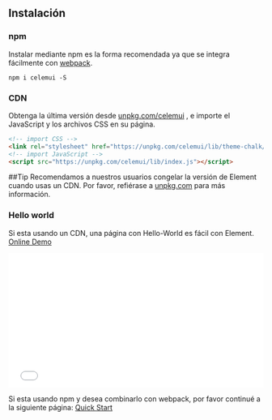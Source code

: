 ## Instalación

### npm

Instalar mediante npm es la forma recomendada ya que se integra fácilmente con [webpack](https://webpack.js.org/).

```shell
npm i celemui -S
```

### CDN

Obtenga la última versión desde [unpkg.com/celemui](https://unpkg.com/celemui/) , e importe el JavaScript y los archivos CSS en su página.

```html
<!-- import CSS -->
<link rel="stylesheet" href="https://unpkg.com/celemui/lib/theme-chalk/index.css">
<!-- import JavaScript -->
<script src="https://unpkg.com/celemui/lib/index.js"></script>
```

##Tip
Recomendamos a nuestros usuarios congelar la versión de Element cuando usas un CDN. Por favor, refiérase a [unpkg.com](https://unpkg.com) para más información.

### Hello world

Si esta usando un CDN, una página con Hello-World es fácil con Element. [Online Demo](https://codepen.io/bofeng/pen/poaEmJY)

<iframe height="265" style="width: 100%;" scrolling="no" title="Element demo" src="//codepen.io/bofeng/embed/poaEmJY/?height=265&theme-id=light&default-tab=html,result" frameborder="no" allowtransparency="true" allowfullscreen="true">
  See the Pen <a href='https://codepen.io/bofeng/pen/poaEmJY/'>Element demo</a> by hetech
  (<a href='https://codepen.io/bofeng'>@bofeng</a>) on <a href='https://codepen.io'>CodePen</a>.
</iframe>

Si esta usando npm y desea combinarlo con webpack, por favor continué a la siguiente página: [Quick Start](/#/es/component/quickstart)
